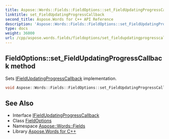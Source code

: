 ```yaml
---
title: Aspose::Words::Fields::FieldOptions::set_FieldUpdatingProgressCallback method
linktitle: set_FieldUpdatingProgressCallback
second_title: Aspose.Words for C++ API Reference
description: 'Aspose::Words::Fields::FieldOptions::set_FieldUpdatingProgressCallback method. Sets IFieldUpdatingProgressCallback implementation in C++.'
type: docs
weight: 36000
url: /cpp/aspose.words.fields/fieldoptions/set_fieldupdatingprogresscallback/
---
```

## FieldOptions::set_FieldUpdatingProgressCallback method


Sets [IFieldUpdatingProgressCallback](../../ifieldupdatingprogresscallback/) implementation.

```cpp
void Aspose::Words::Fields::FieldOptions::set_FieldUpdatingProgressCallback(const System::SharedPtr<Aspose::Words::Fields::IFieldUpdatingProgressCallback> &value)
```

## See Also

* Interface [IFieldUpdatingProgressCallback](../../ifieldupdatingprogresscallback/)
* Class [FieldOptions](../)
* Namespace [Aspose::Words::Fields](../../)
* Library [Aspose.Words for C++](../../../)
